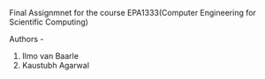 Final Assignmnet for the course EPA1333(Computer Engineering for Scientific Computing) 

Authors - 
1. Ilmo van Baarle
2. Kaustubh Agarwal
